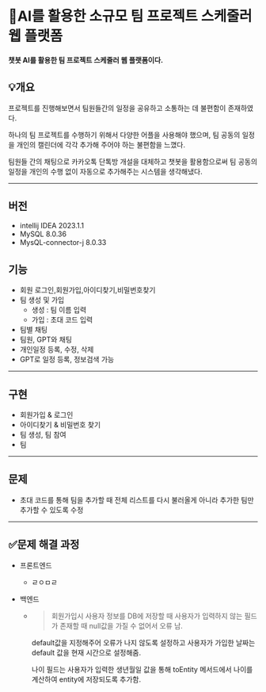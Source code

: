 # 📆AI를 활용한 소규모 팀 프로젝트 스케줄러 웹 플랫폼
#### 챗봇 AI를 활용한 팀 프로젝트 스케줄러 웹 플랫폼이다.
## 💡개요
프로젝트를 진행해보면서 팀원들간의 일정을 공유하고 소통하는 데 불편함이 존재하였다.

하나의 팀 프로젝트를 수행하기 위해서 다양한 어플을 사용해야 했으며, 팀 공동의 일정을 개인의 캘린더에 각각 추가해
주어야 하는 불편함을 느꼈다.

팀원들 간의 채팅으로 카카오톡 단톡방 개설을 대체하고 챗봇을 활용함으로써 팀 공동의 일정을 개인의 수행 없이
자동으로 추가해주는 시스템을 생각해냈다.

-----
## 버전
- intellij IDEA 2023.1.1
- MySQL 8.0.36
- MysQL-connector-j 8.0.33

## 기능
- 회원 로그인,회원가입,아이디찾기,비밀번호찾기
- 팀 생성 및 가입
  - 생성 : 팀 이름 입력
  - 가입 : 초대 코드 입력
- 팀별 채팅
- 팀원, GPT와 채팅
- 개인일정 등록, 수정, 삭제
- GPT로 일정 등록, 정보검색 가능 


-----
## 구현
- 회원가입 & 로그인
- 아이디찾기 & 비밀번호 찾기
- 팀 생성, 팀 참여
- 팀 
----
## 문제
- 초대 코드를 통해 팀을 추가할 때 전체 리스트를 다시 불러올게 아니라 추가한 팀만 추가할 수 있도록 수정
--------

## ✅문제 해결 과정
- 프론트엔드
  -  ㄹㅇㅁㄹ

- 백엔드
  - >회원가입시 사용자 정보를 DB에 저장할 때 사용자가 입력하지 않는 필드가 존재할 때 null값을 가질 수 없어서 오류 남.

    default값을 지정해주어 오류가 나지 않도록 설정하고 사용자가 가입한 날짜는 default 값을 현재 시간으로 설정해줌.
  
    나이 필드는 사용자가 입력한 생년월일 값을 통해 toEntity 메서드에서 나이를 계산하여 entity에 저장되도록 추가함.